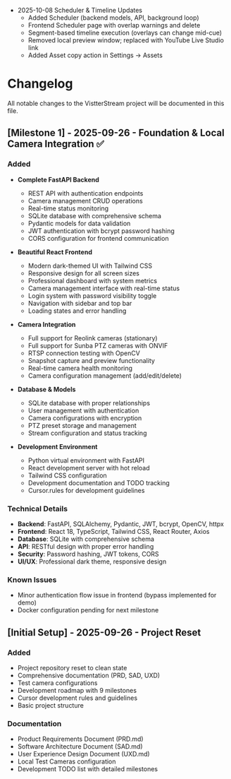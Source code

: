 - 2025-10-08 Scheduler & Timeline Updates
  - Added Scheduler (backend models, API, background loop)
  - Frontend Scheduler page with overlap warnings and delete
  - Segment-based timeline execution (overlays can change mid-cue)
  - Removed local preview window; replaced with YouTube Live Studio link
  - Added Asset copy action in Settings → Assets
# Changelog

All notable changes to the VistterStream project will be documented in this file.

## [Milestone 1] - 2025-09-26 - Foundation & Local Camera Integration ✅

### Added
- **Complete FastAPI Backend**
  - REST API with authentication endpoints
  - Camera management CRUD operations
  - Real-time status monitoring
  - SQLite database with comprehensive schema
  - Pydantic models for data validation
  - JWT authentication with bcrypt password hashing
  - CORS configuration for frontend communication

- **Beautiful React Frontend**
  - Modern dark-themed UI with Tailwind CSS
  - Responsive design for all screen sizes
  - Professional dashboard with system metrics
  - Camera management interface with real-time status
  - Login system with password visibility toggle
  - Navigation with sidebar and top bar
  - Loading states and error handling

- **Camera Integration**
  - Full support for Reolink cameras (stationary)
  - Full support for Sunba PTZ cameras with ONVIF
  - RTSP connection testing with OpenCV
  - Snapshot capture and preview functionality
  - Real-time camera health monitoring
  - Camera configuration management (add/edit/delete)

- **Database & Models**
  - SQLite database with proper relationships
  - User management with authentication
  - Camera configurations with encryption
  - PTZ preset storage and management
  - Stream configuration and status tracking

- **Development Environment**
  - Python virtual environment with FastAPI
  - React development server with hot reload
  - Tailwind CSS configuration
  - Development documentation and TODO tracking
  - Cursor.rules for development guidelines

### Technical Details
- **Backend**: FastAPI, SQLAlchemy, Pydantic, JWT, bcrypt, OpenCV, httpx
- **Frontend**: React 18, TypeScript, Tailwind CSS, React Router, Axios
- **Database**: SQLite with comprehensive schema
- **API**: RESTful design with proper error handling
- **Security**: Password hashing, JWT tokens, CORS
- **UI/UX**: Professional dark theme, responsive design

### Known Issues
- Minor authentication flow issue in frontend (bypass implemented for demo)
- Docker configuration pending for next milestone

## [Initial Setup] - 2025-09-26 - Project Reset

### Added
- Project repository reset to clean state
- Comprehensive documentation (PRD, SAD, UXD)
- Test camera configurations
- Development roadmap with 9 milestones
- Cursor development rules and guidelines
- Basic project structure

### Documentation
- Product Requirements Document (PRD.md)
- Software Architecture Document (SAD.md)
- User Experience Design Document (UXD.md)
- Local Test Cameras configuration
- Development TODO list with detailed milestones
